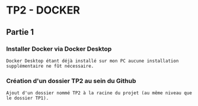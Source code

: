# TP2 - DOCKER
## Partie 1
### Installer Docker via Docker Desktop

```
Docker Desktop étant déjà installé sur mon PC aucune installation supplémentaire ne fût nécessaire.
```

### Création d'un dossier TP2 au sein du Github
```
Ajout d'un dossier nommé TP2 à la racine du projet (au même niveau que le dossier TP1).
```